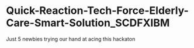 # Quick-Reaction-Tech-Force-Elderly-Care-Smart-Solution_SCDFXIBM
Just 5 newbies trying our hand at acing this hackaton
